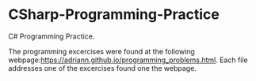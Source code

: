 # CSharp-Programming-Practice

C# Programming Practice.

The programming excercises were found at the following webpage:https://adriann.github.io/programming_problems.html.
Each file addresses one of the excercises found one the webpage.  

